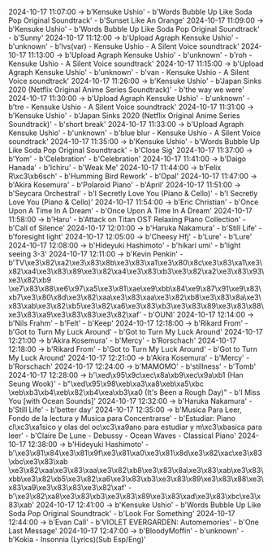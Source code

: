 2024-10-17 11:07:00 -> b'Kensuke Ushio' - b'Words Bubble Up Like Soda Pop Original Soundtrack' - b'Sunset Like An Orange'
2024-10-17 11:09:00 -> b'Kensuke Ushio' - b'Words Bubble Up Like Soda Pop Original Soundtrack' - b'Sunny'
2024-10-17 11:12:00 -> b'Upload Agraph Kensuke Ushio' - b'unknown' - b'lvs(var) - Kensuke Ushio - A Silent Voice soundtrack'
2024-10-17 11:13:00 -> b'Upload Agraph Kensuke Ushio' - b'unknown' - b'roh - Kensuke Ushio - A Silent Voice soundtrack'
2024-10-17 11:15:00 -> b'Upload Agraph Kensuke Ushio' - b'unknown' - b'van - Kensuke Ushio - A Silent Voice soundtrack'
2024-10-17 11:26:00 -> b'Kensuke Ushio' - b'Japan Sinks 2020 (Netflix Original Anime Series Soundtrack)' - b'the way we were'
2024-10-17 11:30:00 -> b'Upload Agraph Kensuke Ushio' - b'unknown' - b'tre - Kensuke Ushio - A Silent Voice soundtrack'
2024-10-17 11:31:00 -> b'Kensuke Ushio' - b'Japan Sinks 2020 (Netflix Original Anime Series Soundtrack)' - b'short break'
2024-10-17 11:33:00 -> b'Upload Agraph Kensuke Ushio' - b'unknown' - b'blue blur - Kensuke Ushio - A Silent Voice soundtrack'
2024-10-17 11:35:00 -> b'Kensuke Ushio' - b'Words Bubble Up Like Soda Pop Original Soundtrack' - b'Close Sig'
2024-10-17 11:37:00 -> b'Yom' - b'Celebration' - b'Celebration'
2024-10-17 11:41:00 -> b'Daigo Hanada' - b'Ichiru' - b'Weak Me'
2024-10-17 11:44:00 -> b'Felix R\xc3\xb6sch' - b'Humming Bird Rework' - b'Opal'
2024-10-17 11:47:00 -> b'Akira Kosemura' - b'Polaroid Piano' - b'April'
2024-10-17 11:51:00 -> b'Seycara Orchestral' - b'I Secretly Love You (Piano & Cello)' - b'I Secretly Love You (Piano & Cello)'
2024-10-17 11:54:00 -> b'Eric Christian' - b'Once Upon A Time In A Dream' - b'Once Upon A Time In A Dream'
2024-10-17 11:58:00 -> b'Haru' - b'Attack on Titan OST Relaxing Piano Collection' - b'Call of Silence'
2024-10-17 12:01:00 -> b'Haruka Nakamura' - b'Still Life' - b'foresight light'
2024-10-17 12:05:00 -> b'Cheesy Hfj' - b'Lure' - b'Lure'
2024-10-17 12:08:00 -> b'Hideyuki Hashimoto' - b'hikari umi' - b'light seeing 3-3'
2024-10-17 12:11:00 -> b'Kevin Penkin' - b'TV\xe3\x82\xa2\xe3\x83\x8b\xe3\x83\xa1\xe3\x80\x8c\xe3\x83\xa1\xe3\x82\xa4\xe3\x83\x89\xe3\x82\xa4\xe3\x83\xb3\xe3\x82\xa2\xe3\x83\x93\xe3\x82\xb9 \xe7\x83\x88\xe6\x97\xa5\xe3\x81\xae\xe9\xbb\x84\xe9\x87\x91\xe9\x83\xb7\xe3\x80\x8d\xe3\x82\xaa\xe3\x83\xaa\xe3\x82\xb8\xe3\x83\x8a\xe3\x83\xab\xe3\x82\xb5\xe3\x82\xa6\xe3\x83\xb3\xe3\x83\x89\xe3\x83\x88\xe3\x83\xa9\xe3\x83\x83\xe3\x82\xaf' - b'OUNI'
2024-10-17 12:14:00 -> b'Nils Frahm' - b'Felt' - b'Keep'
2024-10-17 12:18:00 -> b'Rikard From' - b'Got to Turn My Luck Around' - b'Got to Turn My Luck Around'
2024-10-17 12:21:00 -> b'Akira Kosemura' - b'Mercy' - b'Rorschach'
2024-10-17 12:18:00 -> b'Rikard From' - b'Got to Turn My Luck Around' - b'Got to Turn My Luck Around'
2024-10-17 12:21:00 -> b'Akira Kosemura' - b'Mercy' - b'Rorschach'
2024-10-17 12:24:00 -> b'MAMOMO' - b'stillness' - b'Tomb'
2024-10-17 12:28:00 -> b'\xed\x95\x9c\xec\x8a\xb9\xec\x9a\xb1 (Han Seung Wook)' - b"\xed\x95\x98\xeb\xa3\xa8\xeb\xa5\xbc \xeb\xb3\xb4\xeb\x82\xb4\xea\xb3\xa0 (It's Been a Rough Day)" - b'I Miss You [with Ocean Sounds]'
2024-10-17 12:32:00 -> b'Haruka Nakamura' - b'Still Life' - b'better day'
2024-10-17 12:35:00 -> b'Musica Para Leer, Fondo de la lectura y Musica para Concentrarse' - b'Estudiar: Piano cl\xc3\xa1sico y olas del oc\xc3\xa9ano para estudiar y m\xc3\xbasica para leer' - b'Claire De Lune - Debussy - Ocean Waves - Classical Piano'
2024-10-17 12:38:00 -> b'Hideyuki Hashimoto' - b'\xe3\x81\x84\xe3\x81\x9f\xe3\x81\xa0\xe3\x81\x8d\xe3\x82\xac\xe3\x83\xbc\xe3\x83\xab \xe3\x82\xaa\xe3\x83\xaa\xe3\x82\xb8\xe3\x83\x8a\xe3\x83\xab\xe3\x83\xbb\xe3\x82\xb5\xe3\x82\xa6\xe3\x83\xb3\xe3\x83\x89\xe3\x83\x88\xe3\x83\xa9\xe3\x83\x83\xe3\x82\xaf' - b'\xe3\x82\xa8\xe3\x83\xb3\xe3\x83\x89\xe3\x83\xad\xe3\x83\xbc\xe3\x83\xab'
2024-10-17 12:41:00 -> b'Kensuke Ushio' - b'Words Bubble Up Like Soda Pop Original Soundtrack' - b'Look For Something'
2024-10-17 12:44:00 -> b'Evan Call' - b'VIOLET EVERGARDEN: Automemories' - b'One Last Message'
2024-10-17 12:47:00 -> b'BloodyMoffin' - b'unknown' - b'Kokia - Insonnia (Lyrics)(Sub Esp/Eng)'
